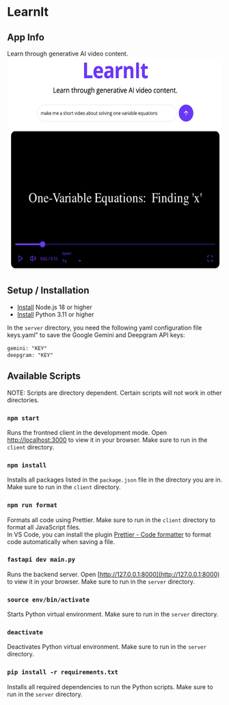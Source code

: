 # LearnIt

## App Info

Learn through generative AI video content. \
<img src="client/src/components/images/landingpage.png"  width="550" height="500"/>

## Setup / Installation

- [Install](https://nodejs.org/en/download) Node.js 18 or higher
- [Install](https://www.python.org/downloads/release/python-3110/) Python 3.11 or higher

In the `server` directory, you need the following yaml configuration file keys.yaml” to save the Google Gemini and Deepgram API keys:

```
gemini: "KEY"
deepgram: "KEY"
```

## Available Scripts

NOTE: Scripts are directory dependent. Certain scripts will not work in other directories.

### `npm start`
Runs the frontned client in the development mode. Open [http://localhost:3000](http://localhost:3000) to view it in your browser. Make sure to run in the `client` directory.

### `npm install`

Installs all packages listed in the `package.json` file in the directory you are in. Make sure to run in the `client` directory.

### `npm run format`

Formats all code using Prettier. Make sure to run in the `client` directory to format all JavaScript files. \
In VS Code, you can install the plugin [Prettier - Code formatter](https://marketplace.visualstudio.com/items?itemName=esbenp.prettier-vscode) to format code automatically when saving a file.

### ```fastapi dev main.py```
Runs the backend server. Open [http://127.0.0.1:8000](http://127.0.0.1:8000) to view it in your browser. Make sure to run in the `server` directory.

### ```source env/bin/activate```
Starts Python virtual environment. Make sure to run in the `server` directory. 

### ```deactivate```
Deactivates Python virtual environment. Make sure to run in the `server` directory.

### `pip install -r requirements.txt`

Installs all required dependencies to run the Python scripts. Make sure to run in the `server` directory.
